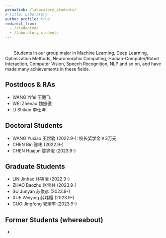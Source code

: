 ```yaml
---
permalink: /laboratory_students/
# title: Laboratory
author_profile: true
redirect_from: 
  - /studentmd/
  - /laboratory_students
---
```


<br />
　　Students in our group major in Machine Learning, Deep Learning, Optimization Methods, Neuromorphic Computing, Human-Computer/Robot Interaction, Computer Vision, Speech Recognition, NLP and so on, and have made many achievements in these fields.

Postdocs & RAs
--------
* WANG Yifei 王毅飞
* WEI Zhenao 魏振傲
* LI Shikun 李仕坤

Doctoral Students
--------
* WANG Yuxiao 王煜骁 (2022.9-): 校长奖学金￥3万元
* CHEN Bin 陈彬 (2022.9-)
* CHEN Huajun 陈铧浚 (2023.9-)

Graduate Students
--------
* LIN Jinhao 林锦濠 (2022.9-)
* ZHAO Baozhu 赵宝柱 (2023.9-)
* SU Junyan 苏俊彦 (2023.9-)
* XUE Weiying 薛炜樱 (2023.9-)
* GUO Jingfeng 郭靖丰 (2023.9-)

Former Students (whereabout)
--------
* 
